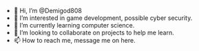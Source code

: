 - 👋 Hi, I’m @Demigod808
- 👀 I’m interested in game development, possible cyber security.
- 🌱 I’m currently learning computer science.
- 💞️ I’m looking to collaborate on projects to help me learn.
- 📫 How to reach me, message me on here.

<!---
Demigod808/Demigod808 is a ✨ special ✨ repository because its `README.md` (this file) appears on your GitHub profile.
You can click the Preview link to take a look at your changes.
--->
